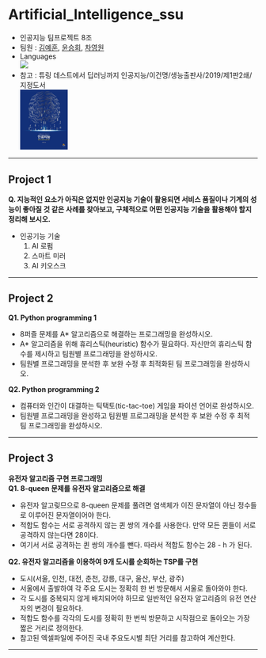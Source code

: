 # <b>Artificial_Intelligence_ssu</b>
+ 인공지능 팀프로젝트 8조<br>
+ 팀원 : [김예훈](https://github.com/gnsdp99), [윤승회](https://github.com/YunSeungHoe), [차영원](https://github.com/YoungwonCha)<br>
+ Languages<br>
  <img src="https://img.shields.io/badge/Python-3776AB?style=flat-square&logo=Python&logoColor=white"/><br>
+ 참고 : 튜링 데스트에서 딥러닝까지 인공지능/이건명/생능출판사/2019/제1판2쇄/지정도서<br>
<img src="./images/Book.jpg" width="20%" height="20%"><br>
------
## <b> Project 1 </b>
<b> Q. 지능적인 요소가 아직은 없지만 인공지능 기술이 활용되면 서비스 품질이나 기계의 성능이 좋아질 것 같은 사례를 찾아보고, 구체적으로 어떤 인공지능 기술을 활용해야 할지 정리해 보시오.</b><br>
+ 인공기능 기술<br>
  1. AI 로펌
  2. 스마트 미러 
  3. AI 키오스크
------

## <b> Project 2 </b>
<b> Q1. Python programming 1</b><br>
- 8퍼즐 문제를 A* 알고리즘으로 해결하는 프로그래밍을 완성하시오.<br>
- A* 알고리즘을 위해 휴리스틱(heuristic) 함수가 필요하다. 자신만의 휴리스틱 함수를 제시하고 팀원별 프로그래밍을 완성하시오.<br>
- 팀원별 프로그래밍을 분석한 후 보완 수정 후 최적화된 팀 프로그래밍을 완성하시오.<br>

<b> Q2. Python programming 2</b><br>
- 컴퓨터와 인간이 대결하는 틱택토(tic-tac-toe) 게임을 파이션 언어로 완성하시오.<br>
- 팀원별 프로그래밍을 완성하고 팀원별 프로그래밍을 분석한 후 보완 수정 후 최적 팀 프로그래밍을 완성하시오.<br>
------

## <b> Project 3 </b>
<b> 유전자 알고리즘 구현 프로그래밍</b><br>
<b> Q1. 8-queen 문제를 유전자 알고리즘으로 해결</b><br>

- 유전자 알고맂므으로 8-queen 문제를 풀려면 염색체가 이진 문자열이 아닌 정수들로 이루어진 문자열이어야 한다.<br>
- 적합도 함수는 서로 공격하지 않는 퀸 쌍의 개수를 사용한다. 만약 모든 퀸들이 서로 공격하지 않는다면 28이다.<br>
- 여기서 서로 공격하는 퀸 쌍의 개수를 뺀다. 따라서 적합도 함수는 28 - h 가 된다.<br>
   
<b> Q2. 유전자 알고리즘을 이용하여 9개 도시를 순회하는 TSP를 구현</b><br>
- 도시(서울, 인천, 대전, 춘천, 강릉, 대구, 울산, 부산, 광주)<br>
- 서울에서 출발하여 각 주요 도시는 정확히 한 번 방문해서 서울로 돌아와야 한다.<br>
- 각 도시를 중복되지 않게 배치되어야 하므로 일반적인 유전자 알고리즘의 유전 연산자의 변경이 필요하다.<br>
- 적합도 함수를 각각의 도시를 정확히 한 번씩 방문하고 시작점으로 돌아오는 가장 짧은 거리로 정의한다.<br>
- 참고된 엑셀파일에 주어진 국내 주요도시별 최단 거리를 참고하여 계산한다.<br>

------